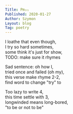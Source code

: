 ```yaml
---
Title: Pm₃₁  
Published: 2020-01-27
Author: Szymon  
Layout: blog  
Tag: poetry  
---
```

I loathe that even though,  
I try so hard sometimes,  
some think it's just for show,  
TODO: make sure it rhymes  

Sad sentence: oh how I,  
tried once and failed (oh my),  
this verse make rhyme 2-2,  
find word to change "try" to  

Too lazy to write 4,  
this time settle with 3,  
longwinded means long-bored,  
"to be or not to be"  
